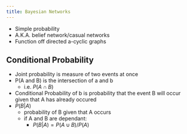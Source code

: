 ```yaml
---
title: Bayesian Networks
---
```




- Simple probability
- A.K.A. belief network/casual networks
- Function off directed a-cyclic graphs

## Conditional Probability
- Joint probability is measure of two events at once
- P(A and B) is the intersection of a and b
  - i.e. $P(A \cap B)$
- Conditional Probability of b is probability that the event B will occur given that A has already occured
- $P(B|A)$
  - probability of B given that A occurs
  - if A and B are dependant:
    - $P(B|A) = P(A \cup B) / P(A)$

  
